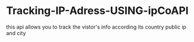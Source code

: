 # Tracking-IP-Adress-USING-ipCoAPI
this api allows you to track the vistor's info according its country public ip and city
